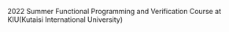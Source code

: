 2022 Summer Functional Programming and Verification Course at KIU(Kutaisi International University)
